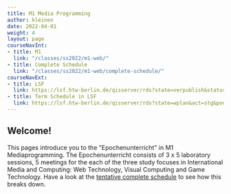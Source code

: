 ```yaml
---
title: M1 Media Programming
author: kleinen
date: 2022-04-01
weight: 4
layout: page
courseNavInt:
- title: M1
  link: "/classes/ss2022/m1-web/"
- title: Complete Schedule
  link: "/classes/ss2022/m1-web/complete-schedule/"
courseNavExt:
- title: LSF
  link: https://lsf.htw-berlin.de/qisserver/rds?state=verpublish&status=init&vmfile=no&publishid=185379&moduleCall=webInfo&publishConfFile=webInfo&publishSubDir=veranstaltung
- title: Term Schedule in LSF
  link: https://lsf.htw-berlin.de/qisserver/rds?state=wplan&act=stg&pool=stg&P.subc=plan&k_abstgv.abstgvnr=312&idcol=k_abstgv.abstgvnr&idval=312&k_abstgv.dtxt=internationale&r_zuordabstgv.semvonint=1&r_zuordabstgv.sembisint=4&purge=n&getglobal=n&text=Internationale+Medieninformatik+%28M%29%2C+Pr%C3%BCfungsOrdnung+20162
---
```


## Welcome!

This pages introduce you to the "Epochenunterricht" in M1 Mediaprogramming.
The Epochenunterricht consists of 3 x 5 laboratory sessions, 5 meetings
for the each of the three study
focuses in International Media and Computing: Web Technology,
Visual Computing and Game Technology.
Have a look at the [tentative complete schedule](complete-schedule) to
see how this breaks down.
